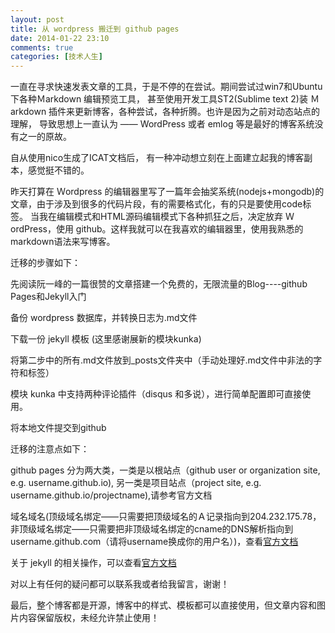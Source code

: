 ```yaml
---
layout: post
title: 从 wordpress 搬迁到 github pages
date: 2014-01-22 23:10
comments: true
categories: [技术人生]
---
```


一直在寻求快速发表文章的工具，于是不停的在尝试。期间尝试过win7和Ubuntu下各种Ｍarkdown 编辑预览工具， 甚至使用开发工具ST2(Sublime text 2)装 Ｍarkdown 插件来更新博客，各种尝试，各种折腾。也许是因为之前对动态站点的理解， 导致思想上一直认为 —— WordPress 或者 emlog 等是最好的博客系统没有之一的原故。

自从使用nico生成了ICAT文档后， 有一种冲动想立刻在上面建立起我的博客副本，感觉挺不错的。

昨天打算在 Ｗordpress 的编辑器里写了一篇年会抽奖系统(nodejs+mongodb)的文章，由于涉及到很多的代码片段，有的需要格式化，有的只是要使用code标签。 当我在编辑模式和HTML源码编辑模式下各种抓狂之后，决定放弃 ＷordPress，使用 github。这样我就可以在我喜欢的编辑器里，使用我熟悉的markdown语法来写博客。

迁移的步骤如下：

先阅读阮一峰的一篇很赞的文章搭建一个免费的，无限流量的Blog----github Pages和Jekyll入门

备份 wordpress 数据库，并转换日志为.md文件

下载一份 jekyll 模板 (这里感谢展新的模块kunka)

将第二步中的所有.md文件放到_posts文件夹中（手动处理好.md文件中非法的字符和标签）

模块 kunka 中支持两种评论插件（disqus 和多说），进行简单配置即可直接使用。

将本地文件提交到github

迁移的注意点如下：

github pages 分为两大类，一类是以根站点（github user or organization site, e.g. username.github.io), 另一类是项目站点（project site, e.g. username.github.io/projectname),请参考官方文档

域名域名(顶级域名绑定——只需要把顶级域名的Ａ记录指向到204.232.175.78， 非顶级域名绑定——只需要把非顶级域名绑定的cname的DNS解析指向到username.github.com（请将username换成你的用户名）)，查看[官方文档](https://help.github.com/articles/setting-up-a-custom-domain-with-pages)

关于 jekyll 的相关操作，可以查看[官方文档](https://help.github.com/articles/setting-up-a-custom-domain-with-pages)

对以上有任何的疑问都可以联系我或者给我留言，谢谢！

最后，整个博客都是开源，博客中的样式、模板都可以直接使用，但文章内容和图片内容保留版权，未经允许禁止使用！
